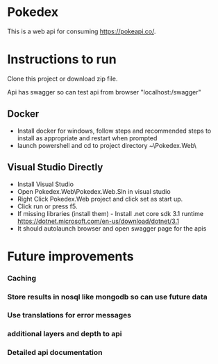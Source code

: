 # Pokedex

This is a web api for consuming https://pokeapi.co/.

# Instructions to run

Clone this project or download zip file.

Api has swagger so can test api from browser "localhost:<port>/swagger"

## Docker

- Install docker for windows, follow steps and recommended steps to install as appropriate and restart when prompted
- launch powershell and cd to project directory ~\Pokedex.Web\

## Visual Studio Directly

 - Install Visual Studio
 - Open Pokedex.Web\Pokedex.Web.Sln in visual studio
 - Right Click Pokedex.Web project and click set as start up.
 - Click run or press f5.
 - If missing libraries (install them) - Install .net core sdk 3.1 runtime https://dotnet.microsoft.com/en-us/download/dotnet/3.1
 - It should autolaunch browser and open swagger page for the apis


# Future improvements

### Caching

### Store results in nosql like mongodb so can use future data 

### Use translations for error messages

### additional layers and depth to api

### Detailed api documentation